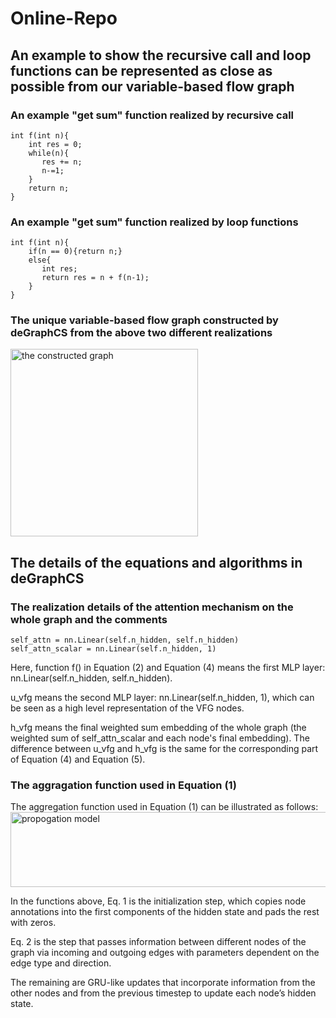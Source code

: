 # Online-Repo

## An example to show the recursive call and loop functions can be represented as close as possible from our variable-based flow graph
### An example "get sum" function realized by recursive call
```
int f(int n){
    int res = 0;
    while(n){
       res += n;
       n-=1;
    }
    return n;
}
```
### An example "get sum" function realized by loop functions
```
int f(int n){
    if(n == 0){return n;}
    else{
       int res;
       return res = n + f(n-1);
    }
}
```
### The unique variable-based flow graph constructed by deGraphCS from the above two different realizations
<img src="https://github.com/xxx-ano/Online-Repo/blob/main/example_recursive.jpg" width="300" height="300" alt="the constructed graph"/><br/>

## The details of the equations and algorithms in deGraphCS
### The realization details of the attention mechanism on the whole graph and the comments
```
self_attn = nn.Linear(self.n_hidden, self.n_hidden)
self_attn_scalar = nn.Linear(self.n_hidden, 1)
```

Here, function f() in Equation (2) and Equation (4) means the first MLP layer: nn.Linear(self.n_hidden, self.n_hidden).

u_vfg means the second MLP layer: nn.Linear(self.n_hidden, 1), which can be seen as a high level representation of the VFG nodes.

h_vfg means the final weighted sum embedding of the whole graph (the weighted sum of self_attn_scalar and each node's final embedding). The difference between u_vfg and h_vfg is the same for the corresponding part of Equation (4) and Equation (5).

### The aggragation function used in Equation (1)
The aggregation function used in Equation (1) can be illustrated as follows:
<img src="https://github.com/xxx-ano/Online-Repo/blob/main/propagation%20model.png" width="800" height="120" alt="propogation model"/><br/>

In the functions above, Eq. 1 is the initialization step, which copies node annotations into the first components
of the hidden state and pads the rest with zeros. 

Eq. 2 is the step that passes information between
different nodes of the graph via incoming and outgoing edges with parameters dependent on the edge
type and direction. 

The remaining are GRU-like updates that incorporate information from the other nodes and from the previous timestep
to update each node’s hidden state.









